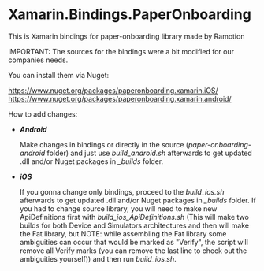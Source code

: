 # Xamarin.Bindings.PaperOnboarding
This is Xamarin bindings for paper-onboarding library made by Ramotion

IMPORTANT: The sources for the bindings were a bit modified for our companies needs.

You can install them via Nuget:

https://www.nuget.org/packages/paperonboarding.xamarin.iOS/
https://www.nuget.org/packages/paperonboarding.xamarin.android/

How to add changes:

 - ***Android***
 
	Make changes in bindings or directly in the source (*paper-onboarding-android* folder) and just use *build_android.sh* afterwards to get updated .dll and/or Nuget packages in *_builds* folder.
	
 - ***iOS***
 
	 If you gonna change only bindings, proceed to the *build_ios.sh* afterwards to get updated .dll and/or Nuget packages in *_builds* folder.
	 If you had to change source library, you will need to make new ApiDefinitions first with *build_ios_ApiDefinitions.sh*
	 (This will make two builds for both Device and Simulators architectures and then will make the Fat library, but
	 NOTE: while assembling the Fat library some ambiguities can occur that would be marked as "Verify", the script will remove all Verify marks (you can remove the last line to check out the ambiguities yourself))
	 and then run *build_ios.sh*.
